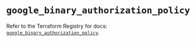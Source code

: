 # `google_binary_authorization_policy`

Refer to the Terraform Registry for docs: [`google_binary_authorization_policy`](https://registry.terraform.io/providers/hashicorp/google-beta/5.30.0/docs/resources/google_binary_authorization_policy).

